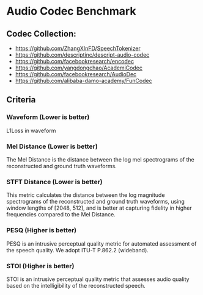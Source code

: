 # Audio Codec Benchmark

## Codec Collection:

- https://github.com/ZhangXInFD/SpeechTokenizer
- https://github.com/descriptinc/descript-audio-codec
- https://github.com/facebookresearch/encodec
- https://github.com/yangdongchao/AcademiCodec
- https://github.com/facebookresearch/AudioDec
- https://github.com/alibaba-damo-academy/FunCodec

## Criteria

### Waveform (Lower is better)

L1Loss in waveform

### Mel Distance (Lower is better)

The Mel Distance is the distance between the log mel spectrograms of the reconstructed and ground truth waveforms.

### STFT Distance (Lower is better)

This metric calculates the distance between the log magnitude spectrograms of the reconstructed and ground truth
waveforms, using window lengths of [2048, 512], and is better at capturing fidelity in higher frequencies compared to
the Mel Distance.

### PESQ (Higher is better)

PESQ is an intrusive perceptual quality metric for automated assessment of the speech quality. We adopt ITU-T P.862.2 (wideband).

### STOI (Higher is better)

STOI is an intrusive perceptual quality metric that assesses audio quality based on the intelligibility of the
reconstructed speech.

